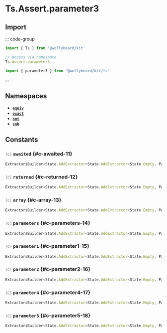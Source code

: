 # Ts.Assert.parameter3

## Import

::: code-group

```typescript [Namespace]
import { Ts } from '@wollybeard/kit'

// Access via namespace
Ts.Assert.parameter3
```

```typescript [Barrel]
import { parameter3 } from '@wollybeard/kit/ts'
```

:::

## Namespaces

- [**`equiv`**](/api/ts/assert/parameter3/equiv)
- [**`exact`**](/api/ts/assert/parameter3/exact)
- [**`not`**](/api/ts/assert/parameter3/not)
- [**`sub`**](/api/ts/assert/parameter3/sub)

## Constants

### <span style="opacity: 0.6; font-weight: normal; font-size: 0.85em;">`[C]`</span> `awaited`<SourceLink inline href="https://github.com/jasonkuhrt/kit/blob/main/./src/utils/ts/assert/builder-generated/parameter3/$$.ts#L11" /> {#c-awaited-11}

```typescript
ExtractorsBuilder<State.AddExtractor<State.AddExtractor<State.Empty, Parameter3>, Awaited$>>
```

### <span style="opacity: 0.6; font-weight: normal; font-size: 0.85em;">`[C]`</span> `returned`<SourceLink inline href="https://github.com/jasonkuhrt/kit/blob/main/./src/utils/ts/assert/builder-generated/parameter3/$$.ts#L12" /> {#c-returned-12}

```typescript
ExtractorsBuilder<State.AddExtractor<State.AddExtractor<State.Empty, Parameter3>, Returned>>
```

### <span style="opacity: 0.6; font-weight: normal; font-size: 0.85em;">`[C]`</span> `array`<SourceLink inline href="https://github.com/jasonkuhrt/kit/blob/main/./src/utils/ts/assert/builder-generated/parameter3/$$.ts#L13" /> {#c-array-13}

```typescript
ExtractorsBuilder<State.AddExtractor<State.AddExtractor<State.Empty, Parameter3>, ArrayElement>>
```

### <span style="opacity: 0.6; font-weight: normal; font-size: 0.85em;">`[C]`</span> `parameters`<SourceLink inline href="https://github.com/jasonkuhrt/kit/blob/main/./src/utils/ts/assert/builder-generated/parameter3/$$.ts#L14" /> {#c-parameters-14}

```typescript
ExtractorsBuilder<State.AddExtractor<State.AddExtractor<State.Empty, Parameter3>, Parameters$>>
```

### <span style="opacity: 0.6; font-weight: normal; font-size: 0.85em;">`[C]`</span> `parameter1`<SourceLink inline href="https://github.com/jasonkuhrt/kit/blob/main/./src/utils/ts/assert/builder-generated/parameter3/$$.ts#L15" /> {#c-parameter1-15}

```typescript
ExtractorsBuilder<State.AddExtractor<State.AddExtractor<State.Empty, Parameter3>, Parameter1>>
```

### <span style="opacity: 0.6; font-weight: normal; font-size: 0.85em;">`[C]`</span> `parameter2`<SourceLink inline href="https://github.com/jasonkuhrt/kit/blob/main/./src/utils/ts/assert/builder-generated/parameter3/$$.ts#L16" /> {#c-parameter2-16}

```typescript
ExtractorsBuilder<State.AddExtractor<State.AddExtractor<State.Empty, Parameter3>, Parameter2>>
```

### <span style="opacity: 0.6; font-weight: normal; font-size: 0.85em;">`[C]`</span> `parameter4`<SourceLink inline href="https://github.com/jasonkuhrt/kit/blob/main/./src/utils/ts/assert/builder-generated/parameter3/$$.ts#L17" /> {#c-parameter4-17}

```typescript
ExtractorsBuilder<State.AddExtractor<State.AddExtractor<State.Empty, Parameter3>, Parameter4>>
```

### <span style="opacity: 0.6; font-weight: normal; font-size: 0.85em;">`[C]`</span> `parameter5`<SourceLink inline href="https://github.com/jasonkuhrt/kit/blob/main/./src/utils/ts/assert/builder-generated/parameter3/$$.ts#L18" /> {#c-parameter5-18}

```typescript
ExtractorsBuilder<State.AddExtractor<State.AddExtractor<State.Empty, Parameter3>, Parameter5>>
```
